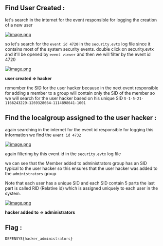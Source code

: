 ## Find User Created :

let's search in the internet for the event responsible for logging the creation of a new user

[![image.png](https://i.postimg.cc/VNFjp8Xc/image.png)](https://postimg.cc/cKrgtPDD)

so let's search for the `event id 4720` in the `security.evtx` log file since it contains most of the system security events. double click on security.evtx and it'll be opened by `event viewer` and then we will filter by the event id 4720

[![image.png](https://i.postimg.cc/SRn1msG9/image.png)](https://postimg.cc/K3yDNmwc)

**user created => hacker**

remember the SID for the user hacker because in the next event responsible for adding a member to a group will contain only the SID of the member so we will search for the user hacker based on his unique SID
`S-1-5-21-1166243229-1269328664-1114898641-1001`
## Find the localgroup assigned to the user hacker : 

again searching in the internet for the event id responsible for logging this information we find the `event id 4732`

[![image.png](https://i.postimg.cc/3NkJXX3c/image.png)](https://postimg.cc/8fVSDrJR)

again filtering by this event id in the `security.evtx` log file

we can see that the Member added to administrators group has an SID typical to the user hacker so this ensures that the user hacker was added to the `administrators` group

Note that each user has a unique SID and each SID contain 5 parts the last part is called RID (Relative id) which is assigned uniquely to each user in the system.

[![image.png](https://i.postimg.cc/9ftQBXZy/image.png)](https://postimg.cc/qtqrJTm7)

**hacker added to => administrators**
## Flag : 

```
DEFENSYS{hacker_administrators}
```
